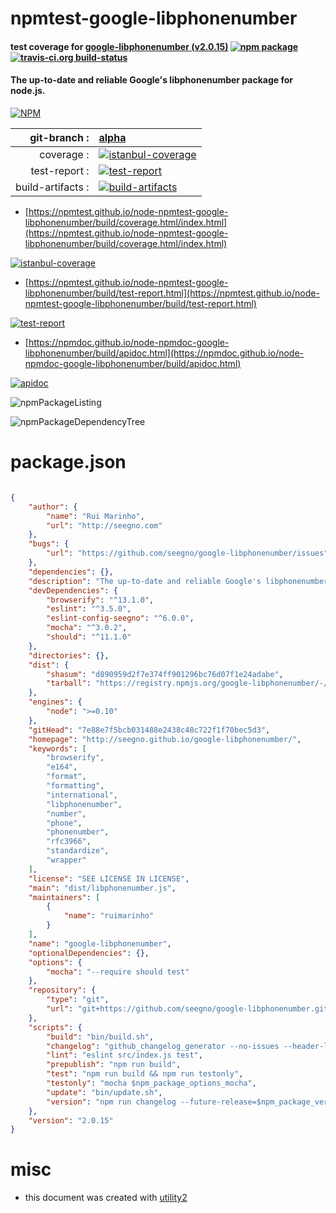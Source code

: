 # npmtest-google-libphonenumber

#### test coverage for  [google-libphonenumber (v2.0.15)](http://seegno.github.io/google-libphonenumber/)  [![npm package](https://img.shields.io/npm/v/npmtest-google-libphonenumber.svg?style=flat-square)](https://www.npmjs.org/package/npmtest-google-libphonenumber) [![travis-ci.org build-status](https://api.travis-ci.org/npmtest/node-npmtest-google-libphonenumber.svg)](https://travis-ci.org/npmtest/node-npmtest-google-libphonenumber)

#### The up-to-date and reliable Google's libphonenumber package for node.js.

[![NPM](https://nodei.co/npm/google-libphonenumber.png?downloads=true&downloadRank=true&stars=true)](https://www.npmjs.com/package/google-libphonenumber)

| git-branch : | [alpha](https://github.com/npmtest/node-npmtest-google-libphonenumber/tree/alpha)|
|--:|:--|
| coverage : | [![istanbul-coverage](https://npmtest.github.io/node-npmtest-google-libphonenumber/build/coverage.badge.svg)](https://npmtest.github.io/node-npmtest-google-libphonenumber/build/coverage.html/index.html)|
| test-report : | [![test-report](https://npmtest.github.io/node-npmtest-google-libphonenumber/build/test-report.badge.svg)](https://npmtest.github.io/node-npmtest-google-libphonenumber/build/test-report.html)|
| build-artifacts : | [![build-artifacts](https://npmtest.github.io/node-npmtest-google-libphonenumber/glyphicons_144_folder_open.png)](https://github.com/npmtest/node-npmtest-google-libphonenumber/tree/gh-pages/build)|

- [https://npmtest.github.io/node-npmtest-google-libphonenumber/build/coverage.html/index.html](https://npmtest.github.io/node-npmtest-google-libphonenumber/build/coverage.html/index.html)

[![istanbul-coverage](https://npmtest.github.io/node-npmtest-google-libphonenumber/build/screenCapture.buildCi.browser.%252Ftmp%252Fbuild%252Fcoverage.lib.html.png)](https://npmtest.github.io/node-npmtest-google-libphonenumber/build/coverage.html/index.html)

- [https://npmtest.github.io/node-npmtest-google-libphonenumber/build/test-report.html](https://npmtest.github.io/node-npmtest-google-libphonenumber/build/test-report.html)

[![test-report](https://npmtest.github.io/node-npmtest-google-libphonenumber/build/screenCapture.buildCi.browser.%252Ftmp%252Fbuild%252Ftest-report.html.png)](https://npmtest.github.io/node-npmtest-google-libphonenumber/build/test-report.html)

- [https://npmdoc.github.io/node-npmdoc-google-libphonenumber/build/apidoc.html](https://npmdoc.github.io/node-npmdoc-google-libphonenumber/build/apidoc.html)

[![apidoc](https://npmdoc.github.io/node-npmdoc-google-libphonenumber/build/screenCapture.buildCi.browser.%252Ftmp%252Fbuild%252Fapidoc.html.png)](https://npmdoc.github.io/node-npmdoc-google-libphonenumber/build/apidoc.html)

![npmPackageListing](https://npmtest.github.io/node-npmtest-google-libphonenumber/build/screenCapture.npmPackageListing.svg)

![npmPackageDependencyTree](https://npmtest.github.io/node-npmtest-google-libphonenumber/build/screenCapture.npmPackageDependencyTree.svg)



# package.json

```json

{
    "author": {
        "name": "Rui Marinho",
        "url": "http://seegno.com"
    },
    "bugs": {
        "url": "https://github.com/seegno/google-libphonenumber/issues"
    },
    "dependencies": {},
    "description": "The up-to-date and reliable Google's libphonenumber package for node.js.",
    "devDependencies": {
        "browserify": "^13.1.0",
        "eslint": "^3.5.0",
        "eslint-config-seegno": "^6.0.0",
        "mocha": "^3.0.2",
        "should": "^11.1.0"
    },
    "directories": {},
    "dist": {
        "shasum": "d890959d2f7e374ff901296bc76d07f1e24adabe",
        "tarball": "https://registry.npmjs.org/google-libphonenumber/-/google-libphonenumber-2.0.15.tgz"
    },
    "engines": {
        "node": ">=0.10"
    },
    "gitHead": "7e88e7f5bcb031488e2438c48c722f1f70bec5d3",
    "homepage": "http://seegno.github.io/google-libphonenumber/",
    "keywords": [
        "browserify",
        "e164",
        "format",
        "formatting",
        "international",
        "libphonenumber",
        "number",
        "phone",
        "phonenumber",
        "rfc3966",
        "standardize",
        "wrapper"
    ],
    "license": "SEE LICENSE IN LICENSE",
    "main": "dist/libphonenumber.js",
    "maintainers": [
        {
            "name": "ruimarinho"
        }
    ],
    "name": "google-libphonenumber",
    "optionalDependencies": {},
    "options": {
        "mocha": "--require should test"
    },
    "repository": {
        "type": "git",
        "url": "git+https://github.com/seegno/google-libphonenumber.git"
    },
    "scripts": {
        "build": "bin/build.sh",
        "changelog": "github_changelog_generator --no-issues --header-label='# Changelog' --future-release=v$npm_config_future_release && sed -i '' -e :a -e '$d;N;2,3ba' -e 'P;D' CHANGELOG.md",
        "lint": "eslint src/index.js test",
        "prepublish": "npm run build",
        "test": "npm run build && npm run testonly",
        "testonly": "mocha $npm_package_options_mocha",
        "update": "bin/update.sh",
        "version": "npm run changelog --future-release=$npm_package_version && npm run build && git add -A CHANGELOG.md dist"
    },
    "version": "2.0.15"
}
```



# misc
- this document was created with [utility2](https://github.com/kaizhu256/node-utility2)
